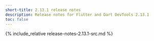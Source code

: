 ```yaml
---
short-title: 2.13.1 release notes
description: Release notes for Flutter and Dart DevTools 2.13.1
toc: false
---
```


{% include_relative release-notes-2.13.1-src.md %}
